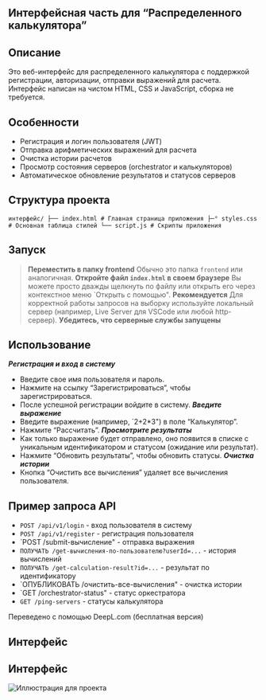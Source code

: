 ## Интерфейсная часть для “Распределенного калькулятора”
## Описание
Это веб-интерфейс для распределенного калькулятора с поддержкой регистрации, авторизации, отправки выражений для расчета. Интерфейс написан на чистом HTML, CSS и JavaScript, сборка не требуется.
## Особенности
* Регистрация и логин пользователя (JWT)
* Отправка арифметических выражений для расчета
* Очистка истории расчетов
* Просмотр состояния серверов (orchestrator и калькуляторов)
* Автоматическое обновление результатов и статусов серверов
## Структура проекта
``
интерфейс/
├── index.html # Главная страница приложения
├─° styles.css # Основная таблица стилей
└── script.js # Скрипты приложения
``
## Запуск
> **Переместить в папку frontend**
> Обычно это папка `frontend` или аналогичная.
> **Откройте файл `index.html` в своем браузере**
> Вы можете просто дважды щелкнуть по файлу или открыть его через контекстное меню `Открыть с помощью".
> **Рекомендуется**
> Для корректной работы запросов на выборку используйте локальный сервер (например, Live Server для VSCode или любой http-сервер).
> **Убедитесь, что серверные службы запущены**
## Использование
***Регистрация и вход в систему***
- Введите свое имя пользователя и пароль.
- Нажмите на ссылку “Зарегистрироваться”, чтобы зарегистрироваться.
- После успешной регистрации войдите в систему.
***Введите выражение***
- Введите выражение (например, `2+2*3") в поле “Калькулятор”.
- Нажмите “Рассчитать”.
***Просмотрите результаты***
- Как только выражение будет отправлено, оно появится в списке с уникальным идентификатором и статусом (ожидание или результат).
- Нажмите “Обновить результаты”, чтобы обновить статусы.
***Очистка истории***
- Кнопка “Очистить все вычисления” удаляет все вычисления пользователя.
## Пример запроса API
* `POST /api/v1/login` - вход пользователя в систему
* `POST /api/v1/register` - регистрация пользователя
* `POST /submit-вычисление" - отправка выражения
* `ПОЛУЧАТЬ /get-вычисления-по-пользователю?userId=...` - история вычислений
* `ПОЛУЧАТЬ /get-calculation-result?id=...` - результат по идентификатору
* `ОПУБЛИКОВАТЬ /очистить-все-вычисления" - очистка истории
* `GET /orchestrator-status" - статус оркестратора
* `GET /ping-servers` - статусы калькулятора

Переведено с помощью DeepL.com (бесплатная версия)
## Интерфейс
## Интерфейс
![Иллюстрация для проекта](https://github.com/ruslan709/distributed-calculator/tree/main/frontend/interface)
